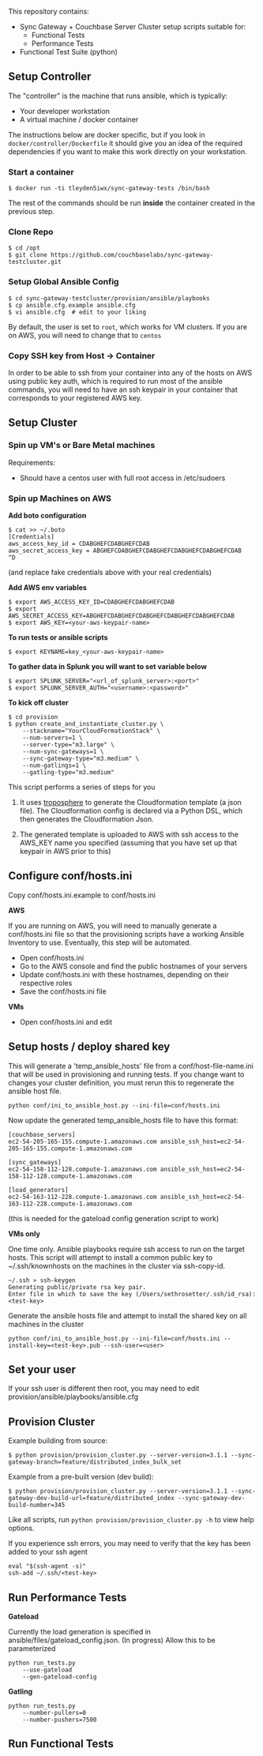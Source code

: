 
This repository contains:

* Sync Gateway + Couchbase Server Cluster setup scripts suitable for:
    * Functional Tests
    * Performance Tests
* Functional Test Suite (python)

## Setup Controller

The "controller" is the machine that runs ansible, which is typically:

* Your developer workstation
* A virtual machine / docker container

The instructions below are docker specific, but if you look in `docker/controller/Dockerfile` it should give you an idea of the required dependencies if you want to make this work directly on your workstation.

### Start a container

```shell
$ docker run -ti tleyden5iwx/sync-gateway-tests /bin/bash
```

The rest of the commands should be run **inside** the container created in the previous step.

### Clone Repo

```
$ cd /opt
$ git clone https://github.com/couchbaselabs/sync-gateway-testcluster.git
```

### Setup Global Ansible Config

```
$ cd sync-gateway-testcluster/provision/ansible/playbooks
$ cp ansible.cfg.example ansible.cfg
$ vi ansible.cfg  # edit to your liking
```

By default, the user is set to `root`, which works for VM clusters.  If you are on AWS, you will need to change that to `centos`


### Copy SSH key from Host -> Container

In order to be able to ssh from your container into any of the hosts on AWS using public key auth, which is required to run most of the ansible commands, you will need to have an ssh keypair in your container that corresponds to your registered AWS key.


## Setup Cluster

### Spin up VM's or Bare Metal machines

Requirements:

* Should have a centos user with full root access in /etc/sudoers

### Spin up Machines on AWS

**Add boto configuration**

```
$ cat >> ~/.boto
[Credentials]
aws_access_key_id = CDABGHEFCDABGHEFCDAB
aws_secret_access_key = ABGHEFCDABGHEFCDABGHEFCDABGHEFCDABGHEFCDAB
^D
```

(and replace fake credentials above with your real credentials)

**Add AWS env variables**

```
$ export AWS_ACCESS_KEY_ID=CDABGHEFCDABGHEFCDAB
$ export AWS_SECRET_ACCESS_KEY=ABGHEFCDABGHEFCDABGHEFCDABGHEFCDABGHEFCDAB
$ export AWS_KEY=<your-aws-keypair-name>
```

**To run tests or ansible scripts**

```
$ export KEYNAME=key_<your-aws-keypair-name>
```

**To gather data in Splunk you will want to set variable below**

```
$ export SPLUNK_SERVER="<url_of_splunk_server>:<port>"
$ export SPLUNK_SERVER_AUTH="<username>:<password>"
```

**To kick off cluster**

```
$ cd provision
$ python create_and_instantiate_cluster.py \
    --stackname="YourCloudFormationStack" \
    --num-servers=1 \
    --server-type="m3.large" \
    --num-sync-gateways=1 \
    --sync-gateway-type="m3.medium" \
    --num-gatlings=1 \
    --gatling-type="m3.medium" 
```

This script performs a series of steps for you

1) It uses [troposphere](https://github.com/cloudtools/troposphere) to generate the Cloudformation template (a json file). The Cloudformation config is declared via a Python DSL, which then generates the Cloudformation Json.

2) The generated template is uploaded to AWS with ssh access to the AWS_KEY name you specified (assuming that you have set up that keypair in AWS prior to this)

## Configure conf/hosts.ini 

Copy conf/hosts.ini.example to conf/hosts.ini

**AWS**

If you are running on AWS, you will need to manually generate a conf/hosts.ini file so that the provisioning scripts have a working Ansible Inventory to use.  Eventually, this step will be automated.


* Open conf/hosts.ini
* Go to the AWS console and find the public hostnames of your servers
* Update conf/hosts.ini with these hostnames, depending on their respective roles
* Save the conf/hosts.ini file

**VMs**

* Open conf/hosts.ini and edit


## Setup hosts / deploy shared key

This will generate a 'temp_ansible_hosts' file from a conf/host-file-name.ini that will be used in provisioning and running tests.
If you change want to changes your cluster definition, you must rerun this to regenerate the ansible host file.

```
python conf/ini_to_ansible_host.py --ini-file=conf/hosts.ini
```

Now update the generated temp_ansible_hosts file to have this format:

```
[couchbase_servers]
ec2-54-205-165-155.compute-1.amazonaws.com ansible_ssh_host=ec2-54-205-165-155.compute-1.amazonaws.com

[sync_gateways]
ec2-54-158-112-128.compute-1.amazonaws.com ansible_ssh_host=ec2-54-158-112-128.compute-1.amazonaws.com

[load_generators]
ec2-54-163-112-228.compute-1.amazonaws.com ansible_ssh_host=ec2-54-163-112-228.compute-1.amazonaws.com
```

(this is needed for the gateload config generation script to work)

**VMs only**

One time only. Ansible playbooks require ssh access to run on the target hosts.  This script will attempt to install a common public key to ~/.ssh/knownhosts on the machines in the cluster via ssh-copy-id. 

```
~/.ssh » ssh-keygen
Generating public/private rsa key pair.
Enter file in which to save the key (/Users/sethrosetter/.ssh/id_rsa):<test-key>
```

Generate the ansible hosts file and attempt to install the shared key on all machines in the cluster

```
python conf/ini_to_ansible_host.py --ini-file=conf/hosts.ini --install-key=<test-key>.pub --ssh-user=<user>
```

## Set your user

If your ssh user is different then root, you may need to edit provision/ansible/playbooks/ansible.cfg

## Provision Cluster 

Example building from source:

```
$ python provision/provision_cluster.py --server-version=3.1.1 --sync-gateway-branch=feature/distributed_index_bulk_set
```

Example from a pre-built version (dev build):

```
$ python provision/provision_cluster.py --server-version=3.1.1 --sync-gateway-dev-build-url=feature/distributed_index --sync-gateway-dev-build-number=345
```

Like all scripts, run `python provision/provision_cluster.py -h` to view help options.

If you experience ssh errors, you may need to verify that the key has been added to your ssh agent

```
eval "$(ssh-agent -s)"
ssh-add ~/.ssh/<test-key>
```

## Run Performance Tests

**Gateload**

Currently the load generation is specified in ansible/files/gateload_config.json.
(In progress) Allow this to be parameterized

```
python run_tests.py
    --use-gateload
    --gen-gateload-config
```

**Gatling**

```
python run_tests.py
    --number-pullers=0
    --number-pushers=7500
```

## Run Functional Tests



